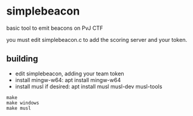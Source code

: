 # simplebeacon
basic tool to emit beacons on PvJ CTF

you must edit simplebeacon.c to add the scoring server and your token.

## building

* edit simplebeacon, adding your team token
* install mingw-w64: apt install mingw-w64
* install musl if desired: apt install musl musl-dev musl-tools
```
make
make windows
make musl
``` 
